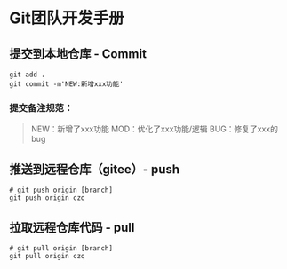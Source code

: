 # Git团队开发手册
## 提交到本地仓库 - Commit
```shell
git add .
git commit -m'NEW:新增xxx功能'
```
### 提交备注规范：
> NEW：新增了xxx功能
> MOD：优化了xxx功能/逻辑
> BUG：修复了xxx的bug

## 推送到远程仓库（gitee）- push
```shell
# git push origin [branch]
git push origin czq
```
## 拉取远程仓库代码 - pull
```shell
# git pull origin [branch]
git pull origin czq
```